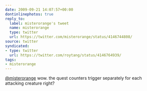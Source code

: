 ```yaml
---
date: 2009-09-21 14:07:57+00:00
dontinlinephotos: true
reply_to:
  label: misterorange's tweet
  name: misterorange
  type: twitter
  url: https://twitter.com/misterorange/status/4146744808/
source: twitter
syndicated:
- type: twitter
  url: https://twitter.com/roytang/status/4146764939/
tags:
- misterorange
---
```


[@misterorange](https://twitter.com/misterorange/) wow. the quest counters trigger separately for each attacking creature right?